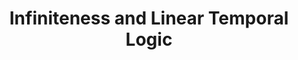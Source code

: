---
title: Infiniteness and Linear Temporal Logic
authors: Eric Campbell
venue: Pomona College
month: May 2017
note: Undergraduate Thesis
---